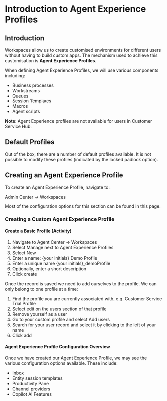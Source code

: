 # Introduction to Agent Experience Profiles

## Introduction

Workspaces allow us to create customised environments for different users
without having to build custom apps. The mechanism used to achieve this
customisation is **Agent Experience Profiles**.

When defining Agent Experience Profiles, we will use various components
including:

- Business processes
- Workstreams
- Queues
- Session Templates
- Macros
- Agent scripts

**Note**: Agent Experience profiles are not available for users in Customer
Service Hub.

## Default Profiles

Out of the box, there are a number of default profiles available. It is not
possible to modify these profiles (indicated by the locked padlock option).

## Creating an Agent Experience Profile

To create an Agent Experience Profile, navigate to:

Admin Center -> Workspaces

Most of the configuration options for this section can be found in this page.

### Creating a Custom Agent Experience Profile

#### Create a Basic Profile (Activity)

1. Navigate to Agent Center -> Workspaces
2. Select Manage next to Agent Experience Profiles
3. Select New
4. Enter a name: {your initials} Demo Profile
5. Enter a unique name {your initials}\_demoProfile
6. Optionally, enter a short description
7. Click create

Once the record is saved we need to add ourselves to the profile. We can only
belong to one profile at a time:

1. Find the profile you are currently associated with, e.g. Customer Service
   Trial Profile
2. Select edit on the users section of that profile
3. Remove yourself as a user
4. Go to your custom profile and select Add users
5. Search for your user record and select it by clicking to the left of your
   name
6. Click add

#### Agent Experience Profile Configuration Overview

Once we have created our Agent Experience Profile, we may see the various
configuration options available. These include:

- Inbox
- Entity session templates
- Productivity Pane
- Channel providers
- Copilot AI Features
